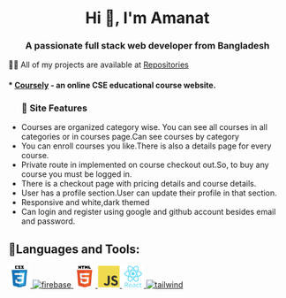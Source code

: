 <h1 align="center">Hi 👋, I'm Amanat</h1>
<h3 align="center">A passionate full stack web developer from Bangladesh</h3>
👨‍💻 All of my projects are available at <a href="https://github.com/amanat-mahmud?tab=repositories">Repositories</a>
<h4 align="left">
* <a href="https://coursely-client.web.app/">Coursely</a> - an online CSE educational course website.</h4>
<ul><h3>📝 Site Features</h3>
<li>Courses are organized category wise. You can see all courses in all categories or in courses page.Can see courses by category</li>
<li>You can enroll courses you like.There is also a details page for every course.</li>
<li>Private route in implemented on course checkout out.So, to buy any course you must be logged in.</li>
<li>There is  a checkout page with pricing details and course details.</li>
<li>User has a profile section.User can update their profile in that section.</li>
<li>Responsive and white,dark themed</li>
<li>Can login and register using google and github account besides email and password.</li>
</ul>

<h2 align="left">🚀Languages and Tools:</h2>
<p align="left"> <a href="https://www.w3schools.com/css/" target="_blank" rel="noreferrer"> <img src="https://raw.githubusercontent.com/devicons/devicon/master/icons/css3/css3-original-wordmark.svg" alt="css3" width="40" height="40"/> </a> <a href="https://firebase.google.com/" target="_blank" rel="noreferrer"> <img src="https://www.vectorlogo.zone/logos/firebase/firebase-icon.svg" alt="firebase" width="40" height="40"/> </a> <a href="https://www.w3.org/html/" target="_blank" rel="noreferrer"> <img src="https://raw.githubusercontent.com/devicons/devicon/master/icons/html5/html5-original-wordmark.svg" alt="html5" width="40" height="40"/> </a> <a href="https://developer.mozilla.org/en-US/docs/Web/JavaScript" target="_blank" rel="noreferrer"> <img src="https://raw.githubusercontent.com/devicons/devicon/master/icons/javascript/javascript-original.svg" alt="javascript" width="40" height="40"/> </a>  <a href="https://reactjs.org/" target="_blank" rel="noreferrer"> <img src="https://raw.githubusercontent.com/devicons/devicon/master/icons/react/react-original-wordmark.svg" alt="react" width="40" height="40"/> </a> <a href="https://tailwindcss.com/" target="_blank" rel="noreferrer"> <img src="https://www.vectorlogo.zone/logos/tailwindcss/tailwindcss-icon.svg" alt="tailwind" width="40" height="40"/> </a> </p>

